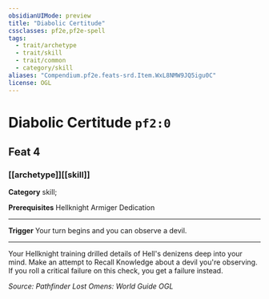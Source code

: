 ```yaml
---
obsidianUIMode: preview
title: "Diabolic Certitude"
cssclasses: pf2e,pf2e-spell
tags:
  - trait/archetype
  - trait/skill
  - trait/common
  - category/skill
aliases: "Compendium.pf2e.feats-srd.Item.WxL8NMW9JQ5igu0C"
license: OGL
---
```

# Diabolic Certitude `pf2:0`
## Feat 4
### [[archetype]][[skill]]

**Category** skill; 



**Prerequisites** Hellknight Armiger Dedication
* * *
**Trigger** Your turn begins and you can observe a devil.

* * *

Your Hellknight training drilled details of Hell's denizens deep into your mind. Make an attempt to Recall Knowledge about a devil you're observing. If you roll a critical failure on this check, you get a failure instead.

*Source: Pathfinder Lost Omens: World Guide*
*OGL*